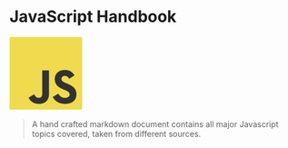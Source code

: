 # JavaScript Handbook
![JavaScript Logo](128px-JavaScript-logo.png )

> A hand crafted markdown document contains all major Javascript topics covered, taken from different sources.

